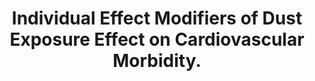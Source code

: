 ---
layout: page
header: no
#
# Content
#
subheadline: "Recent Publication"
title: "Individual Effect Modifiers of Dust Exposure Effect on Cardiovascular Morbidity.
"
teaser: "Individual Effect Modifiers of Dust Exposure Effect on Cardiovascular Morbidity.
"
categories: [Publications]
tags: [Cardiology, Environmental Health]
---